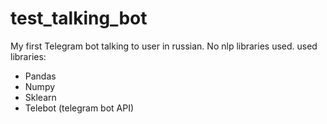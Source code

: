 # test_talking_bot
My first Telegram bot talking to user in russian. No nlp libraries used.
used libraries:
* Pandas
* Numpy
* Sklearn
* Telebot (telegram bot API)
